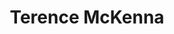 ---
title: "Terence McKenna"
hashtag: "terence-mckenna"
tags:
  - American
  - Psychonaut
  - Writer
  - Human Being
---